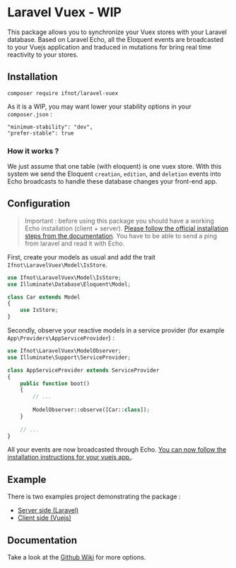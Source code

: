 # Laravel Vuex - WIP

This package allows you to synchronize your Vuex stores with your Laravel database. Based on Laravel Echo, all the
Eloquent events are broadcasted to your Vuejs application and traduced in mutations for bring real time reactivity to your stores.

## Installation

    composer require ifnot/laravel-vuex

As it is a WIP, you may want lower your stability options in your `composer.json` :

    "minimum-stability": "dev",
    "prefer-stable": true

### How it works ?

We just assume that one table (with eloquent) is one vuex store. With this system we send the Eloquent
`creation`, `edition`, and `deletion` events into Echo broadcasts to handle these database changes your front-end app.

## Configuration

> Important : before using this package you should have a working Echo installation (client + server). [Please follow the official installation steps from the documentation](https://laravel.com/docs/5.5/broadcasting). You have to be able to send a ping from laravel and read it with Echo.

First, create your models as usual and add the trait `Ifnot\LaravelVuex\Model\IsStore`.

```php
use Ifnot\LaravelVuex\Model\IsStore;
use Illuminate\Database\Eloquent\Model;

class Car extends Model
{
    use IsStore;
}
```

Secondly, observe your reactive models in a service provider (for example `App\Providers\AppServiceProvider`) :

```php
use Ifnot\LaravelVuex\ModelObserver;
use Illuminate\Support\ServiceProvider;

class AppServiceProvider extends ServiceProvider
{
    public function boot()
    {
        // ...
        
        ModelObserver::observe([Car::class]);
    }
    
    // ...
}
```

All your events are now broadcasted through Echo. [You can now follow the installation instructions for your vuejs app.](https://github.com/Ifnot/laravel-vuex-js).

## Example

There is two examples project demonstrating the package :

* [Server side (Laravel)](https://github.com/Ifnot/laravel-vuex-php-example)
* [Client side (Vuejs)](https://github.com/Ifnot/laravel-vuex-js-example)

## Documentation

Take a look at the [Github Wiki](https://github.com/Ifnot/laravel-vuex-php/wiki) for more options.
